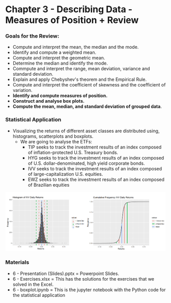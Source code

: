 # Chapter 3 - Describing Data - Measures of Position + Review


### Goals for the Review:

+ Compute and interpret the mean, the median and the mode.
+ Identify and compute a weighted mean.
+ Compute and interpret the geometric mean.
+ Determine the median and identify the mode. 
+ Commpute and interpret the range, mean deviation, variance and standard deviation.
+ Explain and apply Chebyshev's theorem and the Empirical Rule.
+ Compute and interpret the coefficient of skewness and the coefficient of variation. 
+ **Identify and compute measures of position.**
+ **Construct and analyse box plots.**
+ **Compute the mean, median, and standard deviation of grouped data**.

### Statistical Application

+ Visualizing the returns of different asset classes are distributed using, histograms, scatterplots and boxplots.
  + We are going to analyse the ETFs: 
    + TIP seeks to track the investment results of an index composed of inflation-protected U.S. Treasury bonds.
    + HYG seeks to track the investment results of an index composed of U.S. dollar-denominated, high yield corporate bonds.
    + IVV seeks to track the investment results of an index composed of large-capitalization U.S. equities.
    + EWZ seeks to track the investment results of an index composed of Brazilian equities

![alt_image](https://github.com/Gabrielmastrangelo/Pal-Leaders-Program/blob/main/5-Session/plot.png)

### Materials
+ 6 - Presentation (Slides).pptx = Powerpoint Slides.
+ 6 - Exercises.xlsx = This has the solutions for the exercises that we solved in the Excel.
+ 6 - boxplot.ipynb = This is the jupyter notebook with the Python code for the statistical application
